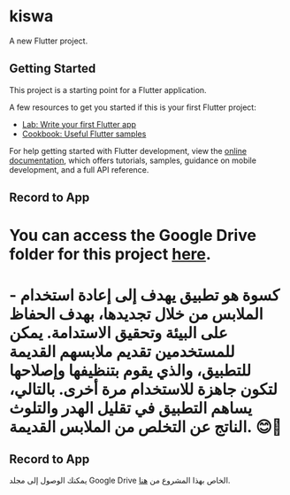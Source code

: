 # kiswa

A new Flutter project.

## Getting Started

This project is a starting point for a Flutter application.

A few resources to get you started if this is your first Flutter project:

- [Lab: Write your first Flutter app](https://docs.flutter.dev/get-started/codelab)
- [Cookbook: Useful Flutter samples](https://docs.flutter.dev/cookbook)

For help getting started with Flutter development, view the
[online documentation](https://docs.flutter.dev/), which offers tutorials,
samples, guidance on mobile development, and a full API reference.

## Record to App

You can access the Google Drive folder for this project [here](https://drive.google.com/drive/folders/1eABhXgD80xEC1lTQJklMj3F1UJkHkT2g?usp=drive_link).
=======
# - كسوة هو تطبيق يهدف إلى إعادة استخدام الملابس من خلال تجديدها، بهدف الحفاظ على البيئة وتحقيق الاستدامة. يمكن للمستخدمين تقديم ملابسهم القديمة للتطبيق، والذي يقوم بتنظيفها وإصلاحها لتكون جاهزة للاستخدام مرة أخرى. بالتالي، يساهم التطبيق في تقليل الهدر والتلوث الناتج عن التخلص من الملابس القديمة. 😊🌿

## Record to App

يمكنك الوصول إلى مجلد Google Drive الخاص بهذا المشروع من [هنا](https://drive.google.com/drive/folders/1eABhXgD80xEC1lTQJklMj3F1UJkHkT2g?usp=drive_link).
